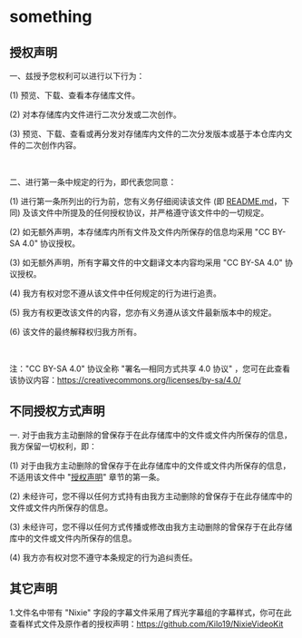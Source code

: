 # something
## 授权声明
一、兹授予您权利可以进行以下行为：

  (1) 预览、下载、查看本存储库文件。 
 
  (2) 对本存储库内文件进行二次分发或二次创作。 
  
  (3) 预览、下载、查看或再分发对存储库内文件的二次分发版本或基于本仓库内文件的二次创作内容。 

<br/>

二、进行第一条中规定的行为，即代表您同意：

  (1) 进行第一条所列出的行为前，您有义务仔细阅读该文件 (即 [README.md](https://github.com/HCAoR/something/blob/main/README.md)，下同) 及该文件中所提及的任何授权协议，并严格遵守该文件中的一切规定。
 
  (2) 如无额外声明，本存储库内所有文件及文件内所保存的信息均采用 "CC BY-SA 4.0" 协议授权。 

  (3) 如无额外声明，所有字幕文件的中文翻译文本内容均采用 "CC BY-SA 4.0" 协议授权。 

  (4) 我方有权对您不遵从该文件中任何规定的行为进行追责。

  (5) 我方有权更改该文件的内容，您亦有义务遵从该文件最新版本中的规定。

  (6) 该文件的最终解释权归我方所有。

<br/>

注："CC BY-SA 4.0" 协议全称 "署名—相同方式共享 4.0 协议" ，您可在此查看该协议内容：https://creativecommons.org/licenses/by-sa/4.0/

## 不同授权方式声明
一. 对于由我方主动删除的曾保存于在此存储库中的文件或文件内所保存的信息，我方保留一切权利，即：

   (1) 对于由我方主动删除的曾保存于在此存储库中的文件或文件内所保存的信息，不适用该文件中 "[授权声明](https://github.com/HCAoR/something/edit/main/README.md#%E6%8E%88%E6%9D%83%E5%A3%B0%E6%98%8E)" 章节的第一条。

   (2) 未经许可，您不得以任何方式持有由我方主动删除的曾保存于在此存储库中的文件或文件内所保存的信息。

   (3) 未经许可，您不得以任何方式传播或修改由我方主动删除的曾保存于在此存储库中的文件或文件内所保存的信息。

   (4) 我方亦有权对您不遵守本条规定的行为追纠责任。

## 其它声明
1.文件名中带有 "Nixie" 字段的字幕文件采用了辉光字幕组的字幕样式，你可在此查看样式文件及原作者的授权声明：https://github.com/Kilo19/NixieVideoKit 
